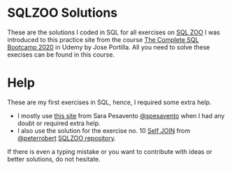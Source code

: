 # SQLZOO Solutions
These are the solutions I coded in SQL for all exercises on [SQL
ZOO](<https://napier.sqlzoo.net/wiki/SQL_Tutorial>)
I was introduced to this practice site from the course [The Complete SQL Bootcamp
2020](<https://www.udemy.com/course/the-complete-sql-bootcamp/>) in Udemy by
Jose Portilla. All you need to solve these execises can be found in
this course.
# Help
These are my first exercises in SQL, hence, I required some extra help.
- I mostly use [this site](<https://sarapesavento.wordpress.com>) from Sara Pesavento [@spesavento](<https://github.com/spesavento>) when I had any doubt or required extra help.
- I also use the solution for the exercise no. 10 [Self
  JOIN](https://github.com/joisaac/sqlzoo-solutions/blob/main/Self-JOIN.sql)
from [@peterrobert](https://github.com/peterrobert) [SQLZOO
repository](https://github.com/peterrobert/SQL_ZOO).

If there is even a typing mistake or you want to contribute with ideas or
better solutions, do not hesitate.
